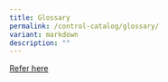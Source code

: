 ```yaml
---
title: Glossary
permalink: /control-catalog/glossary/
variant: markdown
description: ""
---
```

[Refer here](/glossary/)